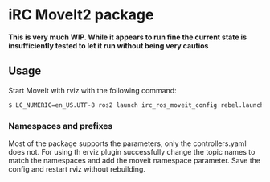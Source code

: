 # iRC MoveIt2 package

**This is very much WIP. While it appears to run fine the current state is insufficiently tested to let it run without being very cautios**

## Usage
Start MoveIt with rviz with the following command:

``` bash
$ LC_NUMERIC=en_US.UTF-8 ros2 launch irc_ros_moveit_config rebel.launch.py
```

### Namespaces and prefixes
Most of the package supports the parameters, only the controllers.yaml does not. For using th erviz plugin successfully change the topic names to match the namespaces and add the moveit namespace parameter. Save the config and restart rviz without rebuilding.
